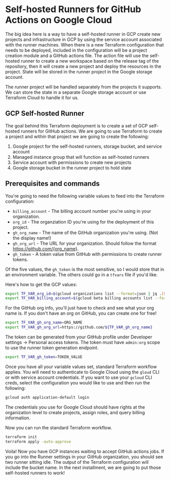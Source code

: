 # Self-hosted Runners for GitHub Actions on Google Cloud

The big idea here is a way to have a self-hosted runner in GCP create new projects and infrastructure in GCP by using the service account associated with the runner machines. When there is a new Terraform configuration that needs to be deployed, included in the configuration will be a project creation module and a GitHub actions file. The action file will use the self-hosted runner to create a new workspace based on the release tag of the repository, then it will create a new project and deploy the resources in the project. State will be stored in the runner project in the Google storage account.

The runner project will be handled separately from the projects it supports. We can store the state in a separate Google storage account or use Terraform Cloud to handle it for us.

## GCP Self-hosted Runner

The goal behind this Terraform deployment is to create a set of GCP self-hosted runners for GitHub actions. We are going to use Terraform to create a project and within that project we are going to create the following:

1. Google project for the self-hosted runners, storage bucket, and service account
1. Managed instance group that will function as self-hosted runners
1. Service account with permissions to create new projects
1. Google storage bucket in the runner project to hold state

## Prerequisites and commands

You're going to need the following variable values to feed into the Terraform configuration:

* `billing_account` - The billing account number you're using in your organization.
* `org_id` - The organziation ID you're using for the deployment of this project.
* `gh_org_name` - The name of the GitHub organization you're using. (Not the display name!)
* `gh_org_url` - The URL for your organization. Should follow the format https://github.com/{org_name}.
* `gh_token` - A token value from GitHub with permissions to create runner tokens.

Of the five values, the `gh_token` is the most sensitive, so I would store that in an environment variable. The others could go in a `tfvars` file if you'd like.

Here's how to get the GCP values:

```bash
export TF_VAR_org_id=$(gcloud organizations list --format=json | jq .[0].name -r | cut -d'/' -f2)
export TF_VAR_billing_account=$(gcloud beta billing accounts list --format=json | jq .[0].name -r | cut -d'/' -f2)
```

For the GitHub org info, you'll just have to check and see what your org name is. If you don't have an org on GitHub, you can create one for free!

```bash
export TF_VAR_gh_org_name=ORG_NAME
export TF_VAR_gh_org_url=https://github.com/${TF_VAR_gh_org_name}
```

The token can be generated from your GitHub profile under Developer settings -> Personal access tokens. The token must have `admin:org` scope to use the runner token generation endpoint.

```bash
export TF_VAR_gh_token=TOKEN_VALUE
```

Once you have all your variable values set, standard Terraform workflow applies. You will need to authenticate to Google Cloud using the `gloud` CLI or with service account credentials. If you want to use your `gcloud` CLI creds, select the configuration you would like to use and then run the following:

```bash
gcloud auth application-default login
```

The credentials you use for Google Cloud should have rights at the organization level to create projects, assign roles, and query billing information.

Now you can run the standard Terraform workflow.

```bash
terraform init
terraform apply -auto-approve
```

Voila! Now you have GCP instances waiting to accept GitHub actions jobs. If you go into the Runner settings in your GitHub organization, you should see two runner sitting idle. The output of the Terraform configuration will include the bucket name. In the next installment, we are going to put those self-hosted runners to work!